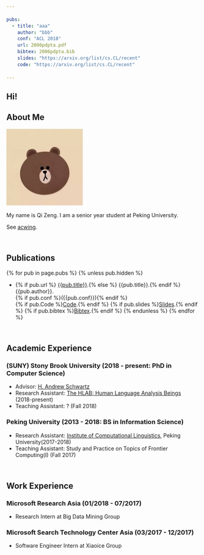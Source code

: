 ```yaml
---

pubs:   
  - title: "aaa"
    author: "bbb"
    conf: "ACL 2018"
    url: 2006pdpta.pdf
    bibtex: 2006pdpta.bib
    slides: "https://arxiv.org/list/cs.CL/recent"
    code: "https://arxiv.org/list/cs.CL/recent"

---
```





## Hi!



## About Me

<img src="/images/brown.jpg" class="floatpic" width="200" height="200">

My name is Qi Zeng.  I am a senior year student at Peking University.

See [acwing].


[acwing]: http://acwing.com


<br>


## Publications

{% for pub in page.pubs %}
{% unless pub.hidden %}
  - {% if pub.url %} [{{pub.title}}]({{pub.url}}).{% else %} {{pub.title}}.{% endif %}
    {{pub.author}}.<br>
    {% if pub.conf %}({{pub.conf}}){% endif %}<br>
    {% if pub.Code %}[Code]({{pub.slides}}).{% endif %}
    {% if pub.slides %}[Slides]({{pub.slides}}).{% endif %}
	{% if pub.bibtex %}[Bibtex]({{pub.bibtex}}).{% endif %}
{% endunless %}
{% endfor %}



<br>

## Academic Experience



### (SUNY) Stony Brook University  (2018 - present: PhD in Computer Science)
  - Advisor: [H. Andrew Schwartz][has]
  - Research Assistant: [The HLAB: Human Language Analysis Beings][HLAB] (2018-present)
  - Teaching Assistant: ? (Fall 2018)


[has]:http://www3.cs.stonybrook.edu/~has/
[HLAB]:http://hlab.cs.stonybrook.edu/



### Peking University (2013 - 2018: BS in Information Science)
  - Research Assistant: [Institute of Computational Linguistics][icl], Peking University(2017-2018)
  - Teaching Assistant: Study and Practice on Topics of Frontier Computing(I) (Fall 2017)

[icl]:icl.pku.edu.cn/

<br>


## Work Experience



### Microsoft Research Asia (01/2018 - 07/2017)
  - Research Intern at Big Data Mining Group



### Microsoft Search Technology Center Asia (03/2017 - 12/2017)
  - Software Engineer Intern at Xiaoice Group



<br>
<br>
<br>
<br>
<br>

